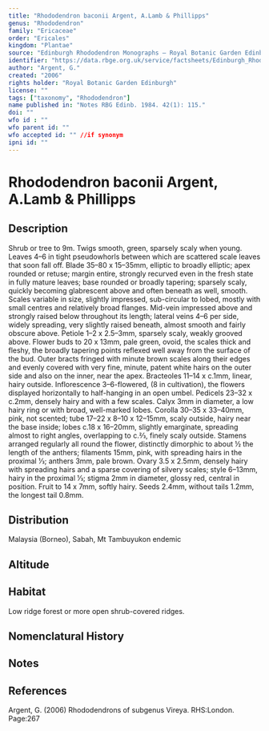 ```yaml
---
title: "Rhododendron baconii Argent, A.Lamb & Phillipps"
genus: "Rhododendron"
family: "Ericaceae"
order: "Ericales"
kingdom: "Plantae"
source: "Edinburgh Rhododendron Monographs – Royal Botanic Garden Edinburgh"
identifier: "https://data.rbge.org.uk/service/factsheets/Edinburgh_Rhododendron_Monographs.xhtml"
author: "Argent, G."
created: "2006"
rights holder: "Royal Botanic Garden Edinburgh"
license: ""
tags: ["taxonomy", "Rhododendron"]
name published in: "Notes RBG Edinb. 1984. 42(1): 115."
doi: ""
wfo id : ""
wfo parent id: ""
wfo accepted id: "" //if synonym                      
ipni id: ""
---
```


                       

# Rhododendron baconii Argent, A.Lamb & Phillipps

## Description
Shrub or tree to 9m. Twigs smooth, green, sparsely scaly when young. Leaves 4–6 in tight pseudowhorls between which are scattered scale leaves that soon fall off. Blade 35–80 x 15–35mm, elliptic to broadly elliptic; apex rounded or retuse; margin entire, strongly recurved even in the fresh state in fully mature leaves; base rounded or broadly tapering; sparsely scaly, quickly becoming glabrescent above and often beneath as well, smooth. Scales variable in size, slightly impressed, sub-circular to lobed, mostly with small centres and relatively broad flanges. Mid-vein impressed above and strongly raised below throughout its length; lateral veins 4–6 per side, widely spreading, very slightly raised beneath, almost smooth and fairly obscure above. Petiole 1–2 x 2.5–3mm, sparsely scaly, weakly grooved above. Flower buds to 20 x 13mm, pale green, ovoid, the scales thick and fleshy, the broadly tapering points reflexed well away from the surface of the bud. Outer bracts fringed with minute brown scales along their edges and evenly covered with very fine, minute, patent white hairs on the outer side and also on the inner, near the apex. Bracteoles 11–14 x c.1mm, linear, hairy outside. Inflorescence 3–6-flowered, (8 in cultivation), the flowers displayed horizontally to half-hanging in an open umbel. Pedicels 23–32 x c.2mm, densely hairy and with a few scales. Calyx 3mm in diameter, a low hairy ring or with broad, well-marked lobes. Corolla 30–35 x 33–40mm, pink, not scented; tube 17–22 x 8–10 x 12–15mm, scaly outside, hairy near the base inside; lobes c.18 x 16–20mm, slightly emarginate, spreading almost to right angles, overlapping to c.2⁄3, finely scaly outside. Stamens arranged regularly all round the flower, distinctly dimorphic to about ½ the length of the anthers; filaments 15mm, pink, with spreading hairs in the proximal 1⁄3; anthers 3mm, pale brown. Ovary 3.5 x 2.5mm, densely hairy with spreading hairs and a sparse covering of silvery scales; style 6–13mm, hairy in the proximal 1⁄3; stigma 2mm in diameter, glossy red, central in position. Fruit to 14 x 7mm, softly hairy. Seeds 2.4mm, without tails 1.2mm, the longest tail 0.8mm.

## Distribution
Malaysia (Borneo), Sabah, Mt Tambuyukon endemic

## Altitude


## Habitat
Low ridge forest or more open shrub-covered ridges.

## Nomenclatural History

                       
## Notes


## References

Argent, G. (2006) Rhododendrons of subgenus Vireya. RHS:London. Page:267
